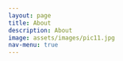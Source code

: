 ```yaml
---
layout: page
title: About
description: About
image: assets/images/pic11.jpg
nav-menu: true
---
```


